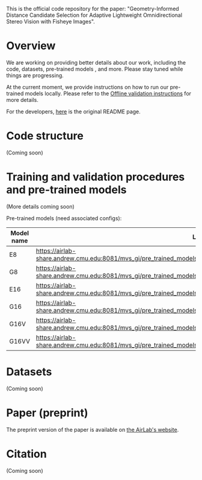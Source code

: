 This is the official code repository for the paper: "Geometry-Informed Distance Candidate Selection
for Adaptive Lightweight Omnidirectional Stereo Vision with Fisheye Images".

# Overview

We are working on providing better details about our work, including the code, datasets, pre-trained
models , and more. Please stay tuned while things are progressing. 

At the current moment, we provide instructions on how to run our pre-trained models locally. Please
refer to the [Offline validation instructions](docs/offline_validation/README.md) for more details.

For the developers, [here](docs/original_home_page_readme/README.md) is the original README page.

# Code structure

(Coming soon)

# Training and validation procedures and pre-trained models

(More details coming soon)

Pre-trained models (need associated configs):

| Model name | Link                                                                                                                |
|------------|---------------------------------------------------------------------------------------------------------------------|
| E8         | https://airlab-share.andrew.cmu.edu:8081/mvs_gi/pre_trained_models/E8/dsta_sweep_config24_WB_jbektzh2_v122.ckpt     |
| G8         | https://airlab-share.andrew.cmu.edu:8081/mvs_gi/pre_trained_models/G8/dsta_sweep_config25_WB_koju4sfh_v140.ckpt     |
| E16        | https://airlab-share.andrew.cmu.edu:8081/mvs_gi/pre_trained_models/E16/dsta_sweep_config19_WB_zdtldl4s_v96.ckpt     |
| G16        | https://airlab-share.andrew.cmu.edu:8081/mvs_gi/pre_trained_models/G16/dsta_sweep_config20_WB_f6tysxvk_v93.ckpt     |
| G16V       | https://airlab-share.andrew.cmu.edu:8081/mvs_gi/pre_trained_models/G16V/dsta_sweep_config21_WB_a7kccavm_v59.ckpt    |
| G16VV      | https://airlab-share.andrew.cmu.edu:8081/mvs_gi/pre_trained_models/G16VV/dsta_sweep_config103_WB_jy2dqg6r_v102.ckpt |

# Datasets

(Coming soon)

# Paper (preprint)

The preprint version of the paper is available on [the AirLab's website](http://theairlab.org/img/posts/2023-10-10-dsta-depth-gicandidates/ICRA_2024__Pulling__Tan__Hu__Scherer.pdf).

# Citation

(Coming soon)

